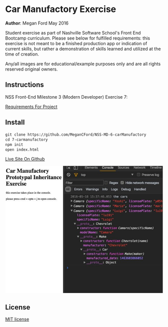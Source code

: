 # Car Manufactory Exercise

**Author**: Megan Ford May 2016 


 Student exercise as part of Nashville Software School's Front End Bootcamp curriculum. Please see below for fulfilled requirements: this exercise is not meant to be a finished production app or indication of current skills, but rather a demonstration of skills learned and utilized at the time of creation.


Any/all images are for educational/example purposes only and are all rights reserved original owners. 


## Instructions


NSS Front-End Milestone 3 (Modern Developer) Exercise 7: 


[Requirements For Project](https://github.com/nashville-software-school/front-end-milestones/blob/master/4-modern-javascript-developer/exercises/MJ_PROTOTYPAL_CARS.md)



## Install


``` 
git clone https://github.com/MeganCFord/NSS-MD-6-carManufactory
cd 7-carmanufactory
npm init
open index.html
```

[Live Site On Github](http://megancford.github.io/NSS-MD-7-carManufactory)


![screenshot](carmanufactory-screenshot.jpg)


## License 


[MIT license](LICENSE.md)

